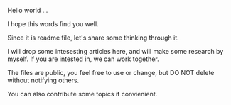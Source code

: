 Hello world ...

I hope this words find you well.

Since it is readme file, let's share some thinking through it.

I will drop some intesesting articles here, and will make some research by myself. If you are intested in, we can work together.

The files are public, you feel free to use or change, but DO NOT delete without notifying others.

You can also contribute some topics if convienient.




